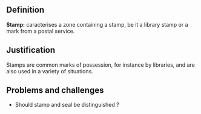 ## Definition

**Stamp:** caracterises a zone containing a stamp, be it a library stamp or a mark from a postal service.

## Justification

Stamps are common marks of possession, for instance by libraries, and are also used in a variety of situations.

## Problems and challenges

- Should stamp and seal be distinguished ?
